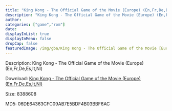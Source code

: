 ```yaml
---
title: "King Kong - The Official Game of the Movie (Europe) (En,Fr,De,Es,It,Nl)"
description: "King Kong - The Official Game of the Movie (Europe) (En,Fr,De,Es,It,Nl)"
author: 
categories: ["game","rom"]
date: 
displayInList: true
displayInMenu: false
dropCap: false
featuredImage: /img/gba/King Kong - The Official Game of the Movie [Europe].jpg
---
```


Description: King Kong - The Official Game of the Movie (Europe) (En,Fr,De,Es,It,Nl)

Download: <a style="text-decoration:underline;" href="https://mega.nz/#!WaQUzSKZ!np2ywZ8sgUHURBckwA3XR9eINUEZscYy8WUd2jIFyUQ" target = "_blank" rel = "nofollow" > King Kong - The Official Game of the Movie (Europe) (En,Fr,De,Es,It,Nl)</a>

Size: 8388608

MD5: 06DE64363CFC09AB7E5BDF4B03BBF6AC

